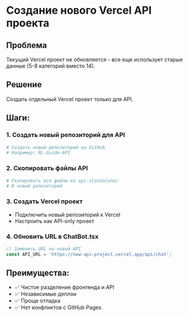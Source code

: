 # Создание нового Vercel API проекта

## Проблема
Текущий Vercel проект не обновляется - все еще использует старые данные (5-8 категорий вместо 14).

## Решение
Создать отдельный Vercel проект только для API.

## Шаги:

### 1. Создать новый репозиторий для API
```bash
# Создать новый репозиторий на GitHub
# Например: RL-Guide-API
```

### 2. Скопировать файлы API
```bash
# Скопировать все файлы из api-standalone/
# В новый репозиторий
```

### 3. Создать Vercel проект
- Подключить новый репозиторий к Vercel
- Настроить как API-only проект

### 4. Обновить URL в ChatBot.tsx
```typescript
// Заменить URL на новый API
const API_URL = 'https://new-api-project.vercel.app/api/chat';
```

## Преимущества:
- ✅ Чистое разделение фронтенда и API
- ✅ Независимые деплои
- ✅ Проще отладка
- ✅ Нет конфликтов с GitHub Pages

